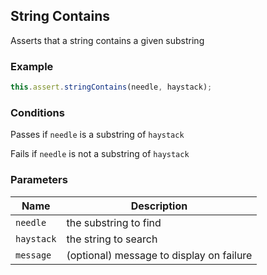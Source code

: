 ## String Contains 

Asserts that a string contains a given substring 

### Example 

```ts 
this.assert.stringContains(needle, haystack);
``` 

### Conditions 

Passes if `needle` is a substring of `haystack`

Fails if `needle` is not a substring of `haystack` 

### Parameters 

| Name | Description | 
|---|---| 
| `needle` | the substring to find |
| `haystack` | the string to search |
| `message` | (optional) message to display on failure |